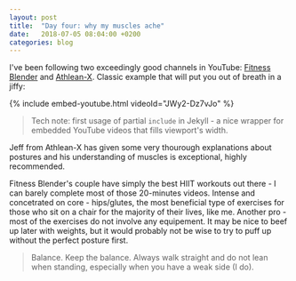 ```yaml
---
layout: post
title:  "Day four: why my muscles ache"
date:   2018-07-05 08:04:00 +0200
categories: blog
---
```


I've been following two exceedingly good channels in YouTube: [Fitness Blender](https://www.youtube.com/channel/UCiP6wD_tYlYLYh3agzbByWQ) and [Athlean-X](https://www.youtube.com/user/JDCav24). Classic example that will put you out of breath in a jiffy:

{% include embed-youtube.html videoId="JWy2-Dz7vJo" %}

> Tech note: first usage of partial <code>include</code> in Jekyll - a nice wrapper for embedded YouTube videos that fills viewport's width.

Jeff from Athlean-X has given some very thourough explanations about postures and his understanding of muscles is exceptional, highly recommended.

Fitness Blender's couple have simply the best HIIT workouts out there - I can barely complete most of those 20-minutes videos. Intense and concetrated on core - hips/glutes, the most beneficial type of exercises for those who sit on a chair for the majority of their lives, like me. Another pro - most of the exercises do not involve any equipement. It may be nice to beef up later with weights, but it would probably not be wise to try to puff up without the perfect posture first.

<blockquote>
Balance. Keep the balance. Always walk straight and do not lean when standing, especially when you have a weak side (I do).
</blockquote>

